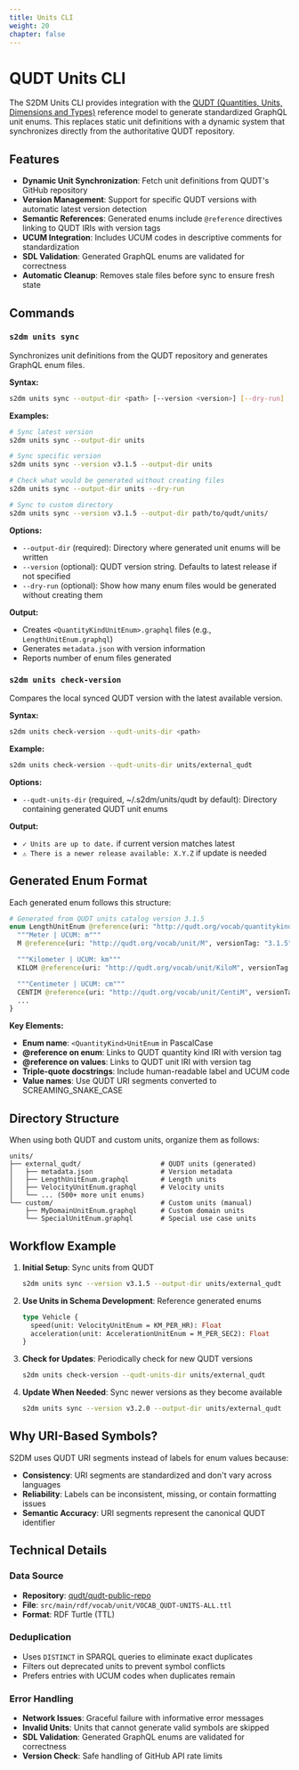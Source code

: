 ```yaml
---
title: Units CLI
weight: 20
chapter: false
---
```


# QUDT Units CLI

The S2DM Units CLI provides integration with the [QUDT (Quantities, Units, Dimensions and Types)](https://qudt.org/) reference model to generate standardized GraphQL unit enums. This replaces static unit definitions with a dynamic system that synchronizes directly from the authoritative QUDT repository.

## Features

- **Dynamic Unit Synchronization**: Fetch unit definitions from QUDT's GitHub repository
- **Version Management**: Support for specific QUDT versions with automatic latest version detection
- **Semantic References**: Generated enums include `@reference` directives linking to QUDT IRIs with version tags
- **UCUM Integration**: Includes UCUM codes in descriptive comments for standardization
- **SDL Validation**: Generated GraphQL enums are validated for correctness
- **Automatic Cleanup**: Removes stale files before sync to ensure fresh state

## Commands

### `s2dm units sync`

Synchronizes unit definitions from the QUDT repository and generates GraphQL enum files.

**Syntax:**
```bash
s2dm units sync --output-dir <path> [--version <version>] [--dry-run]
```

**Examples:**
```bash
# Sync latest version
s2dm units sync --output-dir units

# Sync specific version
s2dm units sync --version v3.1.5 --output-dir units

# Check what would be generated without creating files
s2dm units sync --output-dir units --dry-run

# Sync to custom directory
s2dm units sync --version v3.1.5 --output-dir path/to/qudt/units/
```

**Options:**
- `--output-dir` (required): Directory where generated unit enums will be written
- `--version` (optional): QUDT version string. Defaults to latest release if not specified
- `--dry-run` (optional): Show how many enum files would be generated without creating them

**Output:**
- Creates `<QuantityKindUnitEnum>.graphql` files (e.g., `LengthUnitEnum.graphql`)
- Generates `metadata.json` with version information
- Reports number of enum files generated

### `s2dm units check-version`

Compares the local synced QUDT version with the latest available version.

**Syntax:**
```bash
s2dm units check-version --qudt-units-dir <path>
```

**Example:**
```bash
s2dm units check-version --qudt-units-dir units/external_qudt
```

**Options:**
- `--qudt-units-dir` (required, ~/.s2dm/units/qudt by default): Directory containing generated QUDT unit enums

**Output:**
- `✓ Units are up to date.` if current version matches latest
- `⚠ There is a newer release available: X.Y.Z` if update is needed

## Generated Enum Format

Each generated enum follows this structure:

```graphql
# Generated from QUDT units catalog version 3.1.5
enum LengthUnitEnum @reference(uri: "http://qudt.org/vocab/quantitykind/Length", versionTag: "3.1.5") {
  """Meter | UCUM: m"""
  M @reference(uri: "http://qudt.org/vocab/unit/M", versionTag: "3.1.5")

  """Kilometer | UCUM: km"""
  KILOM @reference(uri: "http://qudt.org/vocab/unit/KiloM", versionTag: "3.1.5")

  """Centimeter | UCUM: cm"""
  CENTIM @reference(uri: "http://qudt.org/vocab/unit/CentiM", versionTag: "3.1.5")
  ...
}
```

**Key Elements:**
- **Enum name**: `<QuantityKind>UnitEnum` in PascalCase
- **@reference on enum**: Links to QUDT quantity kind IRI with version tag
- **@reference on values**: Links to QUDT unit IRI with version tag
- **Triple-quote docstrings**: Include human-readable label and UCUM code
- **Value names**: Use QUDT URI segments converted to SCREAMING_SNAKE_CASE

## Directory Structure

When using both QUDT and custom units, organize them as follows:

```
units/
├── external_qudt/                    # QUDT units (generated)
│   ├── metadata.json                 # Version metadata
│   ├── LengthUnitEnum.graphql        # Length units
│   ├── VelocityUnitEnum.graphql      # Velocity units
│   └── ... (500+ more unit enums)
└── custom/                           # Custom units (manual)
    ├── MyDomainUnitEnum.graphql      # Custom domain units
    └── SpecialUnitEnum.graphql       # Special use case units
```

## Workflow Example

1. **Initial Setup**: Sync units from QUDT
   ```bash
   s2dm units sync --version v3.1.5 --output-dir units/external_qudt
   ```

2. **Use Units in Schema Development**: Reference generated enums
   ```graphql
   type Vehicle {
     speed(unit: VelocityUnitEnum = KM_PER_HR): Float
     acceleration(unit: AccelerationUnitEnum = M_PER_SEC2): Float
   }
   ```

3. **Check for Updates**: Periodically check for new QUDT versions
   ```bash
   s2dm units check-version --qudt-units-dir units/external_qudt
   ```

4. **Update When Needed**: Sync newer versions as they become available
   ```bash
   s2dm units sync --version v3.2.0 --output-dir units/external_qudt
   ```

## Why URI-Based Symbols?

S2DM uses QUDT URI segments instead of labels for enum values because:

- **Consistency**: URI segments are standardized and don't vary across languages
- **Reliability**: Labels can be inconsistent, missing, or contain formatting issues
- **Semantic Accuracy**: URI segments represent the canonical QUDT identifier

## Technical Details

### Data Source
- **Repository**: [qudt/qudt-public-repo](https://github.com/qudt/qudt-public-repo)
- **File**: `src/main/rdf/vocab/unit/VOCAB_QUDT-UNITS-ALL.ttl`
- **Format**: RDF Turtle (TTL)

### Deduplication
- Uses `DISTINCT` in SPARQL queries to eliminate exact duplicates
- Filters out deprecated units to prevent symbol conflicts
- Prefers entries with UCUM codes when duplicates remain

### Error Handling
- **Network Issues**: Graceful failure with informative error messages
- **Invalid Units**: Units that cannot generate valid symbols are skipped
- **SDL Validation**: Generated GraphQL enums are validated for correctness
- **Version Check**: Safe handling of GitHub API rate limits
